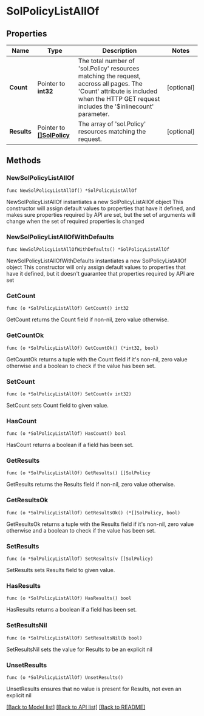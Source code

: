 # SolPolicyListAllOf

## Properties

Name | Type | Description | Notes
------------ | ------------- | ------------- | -------------
**Count** | Pointer to **int32** | The total number of &#39;sol.Policy&#39; resources matching the request, accross all pages. The &#39;Count&#39; attribute is included when the HTTP GET request includes the &#39;$inlinecount&#39; parameter. | [optional] 
**Results** | Pointer to [**[]SolPolicy**](sol.Policy.md) | The array of &#39;sol.Policy&#39; resources matching the request. | [optional] 

## Methods

### NewSolPolicyListAllOf

`func NewSolPolicyListAllOf() *SolPolicyListAllOf`

NewSolPolicyListAllOf instantiates a new SolPolicyListAllOf object
This constructor will assign default values to properties that have it defined,
and makes sure properties required by API are set, but the set of arguments
will change when the set of required properties is changed

### NewSolPolicyListAllOfWithDefaults

`func NewSolPolicyListAllOfWithDefaults() *SolPolicyListAllOf`

NewSolPolicyListAllOfWithDefaults instantiates a new SolPolicyListAllOf object
This constructor will only assign default values to properties that have it defined,
but it doesn't guarantee that properties required by API are set

### GetCount

`func (o *SolPolicyListAllOf) GetCount() int32`

GetCount returns the Count field if non-nil, zero value otherwise.

### GetCountOk

`func (o *SolPolicyListAllOf) GetCountOk() (*int32, bool)`

GetCountOk returns a tuple with the Count field if it's non-nil, zero value otherwise
and a boolean to check if the value has been set.

### SetCount

`func (o *SolPolicyListAllOf) SetCount(v int32)`

SetCount sets Count field to given value.

### HasCount

`func (o *SolPolicyListAllOf) HasCount() bool`

HasCount returns a boolean if a field has been set.

### GetResults

`func (o *SolPolicyListAllOf) GetResults() []SolPolicy`

GetResults returns the Results field if non-nil, zero value otherwise.

### GetResultsOk

`func (o *SolPolicyListAllOf) GetResultsOk() (*[]SolPolicy, bool)`

GetResultsOk returns a tuple with the Results field if it's non-nil, zero value otherwise
and a boolean to check if the value has been set.

### SetResults

`func (o *SolPolicyListAllOf) SetResults(v []SolPolicy)`

SetResults sets Results field to given value.

### HasResults

`func (o *SolPolicyListAllOf) HasResults() bool`

HasResults returns a boolean if a field has been set.

### SetResultsNil

`func (o *SolPolicyListAllOf) SetResultsNil(b bool)`

 SetResultsNil sets the value for Results to be an explicit nil

### UnsetResults
`func (o *SolPolicyListAllOf) UnsetResults()`

UnsetResults ensures that no value is present for Results, not even an explicit nil

[[Back to Model list]](../README.md#documentation-for-models) [[Back to API list]](../README.md#documentation-for-api-endpoints) [[Back to README]](../README.md)


